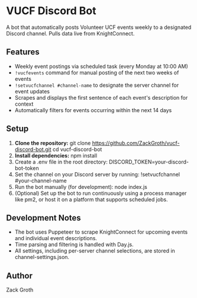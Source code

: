 # VUCF Discord Bot

A bot that automatically posts Volunteer UCF events weekly to a designated Discord channel. Pulls data live from KnightConnect.

## Features
- Weekly event postings via scheduled task (every Monday at 10:00 AM)
- `!vucfevents` command for manual posting of the next two weeks of events
- `!setvucfchannel #channel-name` to designate the server channel for event updates
- Scrapes and displays the first sentence of each event's description for context
- Automatically filters for events occurring within the next 14 days

## Setup

1. **Clone the repository:**
   git clone https://github.com/ZackGroth/vucf-discord-bot.git
   cd vucf-discord-bot
2. **Install dependencies:**
   npm install
3. Create a .env file in the root directory:
   DISCORD_TOKEN=your-discord-bot-token
4. Set the channel on your Discord server by running:
    !setvucfchannel #your-channel-name
5. Run the bot manually (for development):
   node index.js
6. (Optional) Set up the bot to run continuously using a process manager like pm2, or host it on a platform that supports scheduled jobs.

## Development Notes
- The bot uses Puppeteer to scrape KnightConnect for upcoming events and individual event descriptions.
- Time parsing and filtering is handled with Day.js.
- All settings, including per-server channel selections, are stored in channel-settings.json.
   
## Author
  Zack Groth
  
